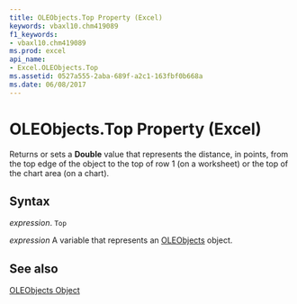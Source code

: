 ```yaml
---
title: OLEObjects.Top Property (Excel)
keywords: vbaxl10.chm419089
f1_keywords:
- vbaxl10.chm419089
ms.prod: excel
api_name:
- Excel.OLEObjects.Top
ms.assetid: 0527a555-2aba-689f-a2c1-163fbf0b668a
ms.date: 06/08/2017
---
```



# OLEObjects.Top Property (Excel)

Returns or sets a  **Double** value that represents the distance, in points, from the top edge of the object to the top of row 1 (on a worksheet) or the top of the chart area (on a chart).


## Syntax

 _expression_. `Top`

 _expression_ A variable that represents an [OLEObjects](Excel.OLEObjects.md) object.


## See also


[OLEObjects Object](Excel.OLEObjects.md)

